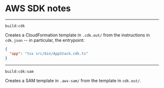 # AWS SDK notes

---

`build:cdk`

Creates a CloudFormation template in `.cdk.out/` from the instructions in `cdk.json` -- in particular, the entrypoint:

```json
{
  "app": "tsx src/bin/AppStack.cdk.ts"
}
```

---

`build:cdk:sam`

Creates a SAM template in `.aws-sam/` from the template in `cdk.out/`.
